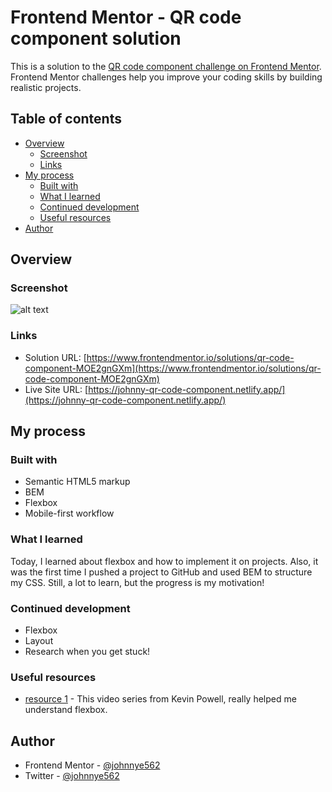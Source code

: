 # Frontend Mentor - QR code component solution

This is a solution to the [QR code component challenge on Frontend Mentor](https://www.frontendmentor.io/challenges/qr-code-component-iux_sIO_H). Frontend Mentor challenges help you improve your coding skills by building realistic projects. 

## Table of contents

- [Overview](#overview)
  - [Screenshot](#screenshot)
  - [Links](#links)
- [My process](#my-process)
  - [Built with](#built-with)
  - [What I learned](#what-i-learned)
  - [Continued development](#continued-development)
  - [Useful resources](#useful-resources)
- [Author](#author)


## Overview

### Screenshot

![alt text](https://github.com/johnnye562/qr-code-component/blob/main/images/qr-code-screenshot.JPG?raw=true)


### Links

- Solution URL: [https://www.frontendmentor.io/solutions/qr-code-component-MOE2gnGXm](https://www.frontendmentor.io/solutions/qr-code-component-MOE2gnGXm)
- Live Site URL: [https://johnny-qr-code-component.netlify.app/](https://johnny-qr-code-component.netlify.app/)

## My process

### Built with

- Semantic HTML5 markup
- BEM 
- Flexbox
- Mobile-first workflow


### What I learned

Today, I learned about flexbox and how to implement it on projects. Also, it was the first time I pushed a project to GitHub and used BEM to structure my CSS. Still, a lot to learn, but the progress is my motivation!


### Continued development

- Flexbox
- Layout
- Research when you get stuck!

### Useful resources

- [resource 1](https://youtu.be/hwbqquXww-U) - This video series from Kevin Powell, really helped me understand flexbox.


## Author

- Frontend Mentor - [@johnnye562](https://www.frontendmentor.io/profile/johnnye562)
- Twitter - [@johnnye562](https://www.twitter.com/johnnye562)


